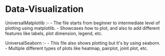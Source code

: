 # Data-Visualization

UniversalMatplotlib :-
    - The file starts from beginner to intermediate level of plotting using matplotlib.
    - Showcases how to plot, and also to add different features like labels, plot dimension, legend, etc.

UniversalSeaborn :- 
    - This file also shows plotting but it's by using seaborn.
    - Multiple different types of plots like heatmap, pairplot, joint plot, etc.

